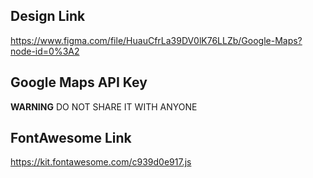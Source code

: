 ## Design Link

https://www.figma.com/file/HuauCfrLa39DV0lK76LLZb/Google-Maps?node-id=0%3A2

## Google Maps API Key


**WARNING**
DO NOT SHARE IT WITH ANYONE

## FontAwesome Link

https://kit.fontawesome.com/c939d0e917.js

